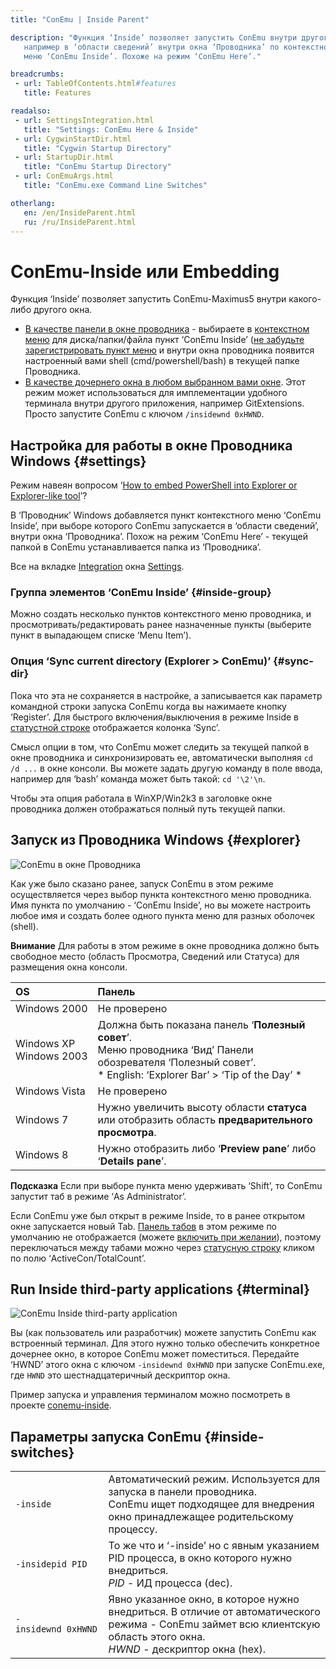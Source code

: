 ```yaml
---
title: "ConEmu | Inside Parent"

description: "Функция ‘Inside’ позволяет запустить ConEmu внутри другого окна,
   например в ‘области сведений’ внутри окна ‘Проводника’ по контекстному
   меню ‘ConEmu Inside’. Похоже на режим ‘ConEmu Here’."

breadcrumbs:
 - url: TableOfContents.html#features
   title: Features

readalso:
 - url: SettingsIntegration.html
   title: "Settings: ConEmu Here & Inside"
 - url: CygwinStartDir.html
   title: "Cygwin Startup Directory"
 - url: StartupDir.html
   title: "ConEmu Startup Directory"
 - url: ConEmuArgs.html
   title: "ConEmu.exe Command Line Switches"

otherlang:
   en: /en/InsideParent.html
   ru: /ru/InsideParent.html
---
```


# ConEmu-Inside или Embedding

Функция ‘Inside’ позволяет запустить ConEmu-Maximus5
внутри какого-либо другого окна.

* [В качестве панели в окне проводника](#explorer) - выбираете
  в [контекстном меню](#settings) для диска/папки/файла пункт ‘ConEmu Inside’
  ([не забудьте зарегистрировать пункт меню](SettingsIntegration.html)
  и внутри окна проводника появится настроенный вами shell
  (cmd/powershell/bash) в текущей папке Проводника.
* [В качестве дочернего окна в любом выбранном вами окне](#terminal).
  Этот режим может использоваться для имплементации удобного терминала
  внутри другого приложения, например GitExtensions.
  Просто запустите ConEmu с ключом `/insidewnd 0xHWND`.



## Настройка для работы в окне Проводника Windows  {#settings}

Режим навеян вопросом
‘[How to embed PowerShell into Explorer or Explorer-like tool](http://superuser.com/a/441531/139371)’?

В ‘Проводник’ Windows добавляется пункт контекстного меню ‘ConEmu Inside’,
при выборе которого ConEmu запускается в ‘области сведений’, внутри окна ‘Проводника’.
Похож на режим ‘ConEmu Here’ - текущей папкой в ConEmu устанавливается папка из ‘Проводника’.

Все на вкладке [Integration](SettingsIntegration.html) окна [Settings](Settings.html).


### Группа элементов ‘ConEmu Inside’   {#inside-group}
Можно создать несколько пунктов контекстного меню проводника,
и просмотривать/редактировать ранее назначенные пункты
(выберите пункт в выпадающем списке ‘Menu Item’).


### Опция ‘Sync current directory (Explorer > ConEmu)’   {#sync-dir}
Пока что эта не сохраняется в настройке, а записывается как параметр
командной строки запуска ConEmu когда вы нажимаете кнопку ‘Register’.
Для быстрого включения/выключения в режиме Inside в [статустной строке](StatusBar.html)
отображается колонка ‘Sync’.

Смысл опции в том, что ConEmu может следить за текущей папкой в окне проводника
и синхронизировать ее, автоматически выполняя `cd /d ...` в окне консоли.
Вы можете задать другую команду в поле ввода, например для ‘bash’ команда
может быть такой: `cd '\2'\n`.

Чтобы эта опция работала в WinXP/Win2k3 в заголовке окне проводника
должен отображаться полный путь текущей папки.


## Запуск из Проводника Windows  {#explorer}

![ConEmu в окне Проводника](ConEmuInside.png)

Как уже было сказано ранее, запуск ConEmu в этом режиме осуществляется
через выбор пункта контекстного меню проводника.
Имя пункта по умолчанию - ‘ConEmu Inside’, но вы можете настроить любое имя
и создать более одного пункта меню для разных оболочек (shell).

**Внимание**
Для работы в этом режиме в окне проводника должно быть свободное место
(область Просмотра, Сведений или Статуса) для размещения окна консоли.

| OS | Панель |
|:----|:----|
| Windows 2000 | Не проверено |
| Windows XP <br/> Windows 2003 | Должна быть показана панель ‘**Полезный совет**’. <br/> Меню проводника ‘Вид’ Панели обозревателя ‘Полезный совет’. <br/> * English: ‘Explorer Bar’ > ‘Tip of the Day’ * |
| Windows Vista | Не проверено |
| Windows 7 | Нужно увеличить высоту области **статуса** или отобразить область **предварительного просмотра**. |
| Windows 8 | Нужно отобразить либо ‘**Preview pane**’ либо ‘**Details pane**’. |

**Подсказка**
Если при выборе пункта меню удерживать ‘Shift’,
то ConEmu запустит таб в режиме ‘As Administrator’.

Если ConEmu уже был открыт в режиме Inside, то в ранее открытом окне запускается новый Tab.
[Панель табов](TabBar.html) в этом режиме по умолчанию не отображается
(можете [включить при желании](SettingsTabBar.html)),
поэтому переключаться между табами можно через [статусную строку](StatusBar.html) кликом
по полю ‘ActiveCon/TotalCount’.



## Run Inside third-party applications  {#terminal}

![ConEmu Inside third-party application](ConEmuInside.png)

Вы (как пользователь или разработчик) можете запустить ConEmu как встроенный терминал.
Для этого нужно только обеспечить конкретное дочернее окно, в которое ConEmu может поместиться.
Передайте ‘HWND’ этого окна с ключом `-insidewnd 0xHWND` при запуске ConEmu.exe,
где `HWND` это шестнадцатеричный дескриптор окна.

Пример запуска и управления терминалом можно посмотреть в проекте
[conemu-inside](https://github.com/Maximus5/conemu-inside).



## Параметры запуска ConEmu  {#inside-switches}

| | |
|:----|:----|
| `-inside` | Автоматический режим. Используется для запуска в панели проводника. <br/> ConEmu ищет подходящее для внедрения окно принадлежащее родительскому процессу. |
| `-insidepid PID` | То же что и ‘-inside’ но с явным указанием PID процесса, в окно которого нужно внедриться. <br/> *PID* - ИД процесса (dec). |
| `-insidewnd 0xHWND` | Явно указанное окно, в которое нужно внедриться. В отличие от автоматического режима - ConEmu займет всю клиентскую область этого окна. <br/> *HWND* - дескриптор окна (hex). |
